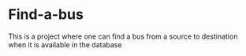 # Find-a-bus
This is a project where one can find a bus from a source to destination when it is available in the database
